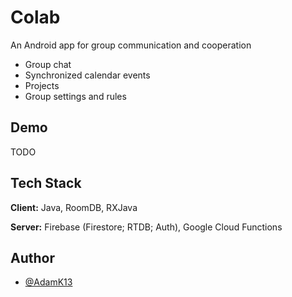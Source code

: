 # Colab

An Android app for group communication and cooperation

* Group chat
* Synchronized calendar events
* Projects
* Group settings and rules


## Demo

TODO


## Tech Stack

**Client:** Java, RoomDB, RXJava

**Server:** Firebase (Firestore; RTDB; Auth), Google Cloud Functions


## Author

- [@AdamK13](https://www.github.com/AdamK13)
